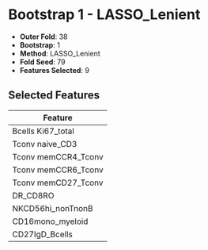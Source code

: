 # Bootstrap 1 - LASSO_Lenient

- **Outer Fold**: 38
- **Bootstrap**: 1
- **Method**: LASSO_Lenient
- **Fold Seed**: 79
- **Features Selected**: 9

## Selected Features

| Feature |
|---------|
| Bcells Ki67_total |
| Tconv naive_CD3 |
| Tconv memCCR4_Tconv |
| Tconv memCCR6_Tconv |
| Tconv memCD27_Tconv |
| DR_CD8RO |
| NKCD56hi_nonTnonB |
| CD16mono_myeloid |
| CD27IgD_Bcells |
